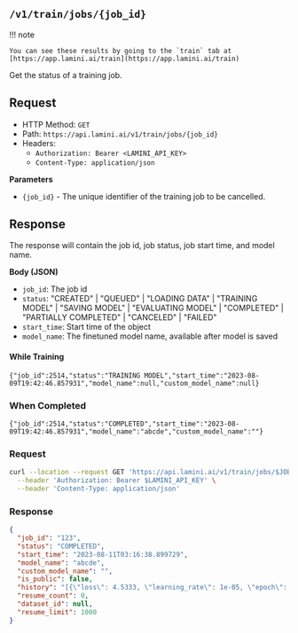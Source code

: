 ## `/v1/train/jobs/{job_id}`

!!! note

    You can see these results by going to the `train` tab at [https://app.lamini.ai/train](https://app.lamini.ai/train)

Get the status of a training job.

## Request

- HTTP Method: `GET`
- Path: `https://api.lamini.ai/v1/train/jobs/{job_id}`
- Headers:
    - `Authorization: Bearer <LAMINI_API_KEY>`
    - `Content-Type: application/json`

**Parameters**

- `{job_id}` - The unique identifier of the training job to be cancelled.

## Response

The response will contain the job id, job status, job start time, and model name.

**Body (JSON)**

- `job_id`: The job id
- `status`: "CREATED" | "QUEUED" | "LOADING DATA" | "TRAINING MODEL" | "SAVING MODEL" | "EVALUATING MODEL" | "COMPLETED" | "PARTIALLY COMPLETED" | "CANCELED" | "FAILED"
- `start_time`: Start time of the object
- `model_name`: The finetuned model name, available after model is saved

#### While Training

```
{"job_id":2514,"status":"TRAINING MODEL","start_time":"2023-08-09T19:42:46.857931","model_name":null,"custom_model_name":null}
```

### When Completed

```
{"job_id":2514,"status":"COMPLETED","start_time":"2023-08-09T19:42:46.857931","model_name":"abcde","custom_model_name":""}
```

### Request

```bash
curl --location --request GET 'https://api.lamini.ai/v1/train/jobs/$JOB_ID' \
  --header 'Authorization: Bearer $LAMINI_API_KEY' \
  --header 'Content-Type: application/json'
```

### Response

```json
{
  "job_id": "123",
  "status": "COMPLETED",
  "start_time": "2023-08-11T03:16:38.899729",
  "model_name": "abcde",
  "custom_model_name": "",
  "is_public": false,
  "history": "[{\"loss\": 4.5333, \"learning_rate\": 1e-05, \"epoch\": 0.1, \"iter_time\": 0.0, \"flops\": 0.0, \"remaining_time\": 0.0, \"step\": 10}, ...]",
  "resume_count": 0,
  "dataset_id": null,
  "resume_limit": 1000
}
```
